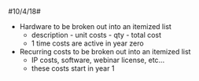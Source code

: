 #10/4/18#
- Hardware to be broken out into an itemized list
    - description - unit costs - qty - total cost
    - 1 time costs are active in year zero
- Recurring costs to be broken out into an itemized list
    - IP costs, software, webinar license, etc...
    - these costs start in year 1

